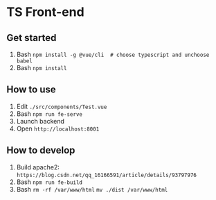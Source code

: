 # TS Front-end

## Get started
1. Bash `npm install -g @vue/cli  # choose typescript and unchoose babel`
2. Bash `npm install`

## How to use

1. Edit `./src/components/Test.vue`
2. Bash `npm run fe-serve`
3. Launch backend
4. Open `http://localhost:8001`

## How to develop

1. Build apache2: `https://blog.csdn.net/qq_16166591/article/details/93797976`
2. Bash `npm run fe-build`
3. Bash `rm -rf /var/www/html` `mv ./dist /var/www/html`
